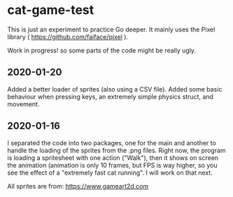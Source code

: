 # cat-game-test
This is just an experiment to practice Go deeper.
It mainly uses the Pixel library ( https://github.com/faiface/pixel ).

Work in progress! so some parts of the code might be really ugly.
## 2020-01-20
Added a better loader of sprites (also using a CSV file). 
Added some basic behaviour when pressing keys, an extremely simple physics struct, and movement.

## 2020-01-16
I separated the code into two packages, one for the main and another to handle the loading of the sprites from the .png files.
Right now, the program is loading a spritesheet with one action ("Walk"), then it shows on screen the animation (animation is only 10 frames, but FPS is way higher, so you see the effect of a "extremely fast cat running". I will work on that next.



All sprites are from: 
https://www.gameart2d.com
